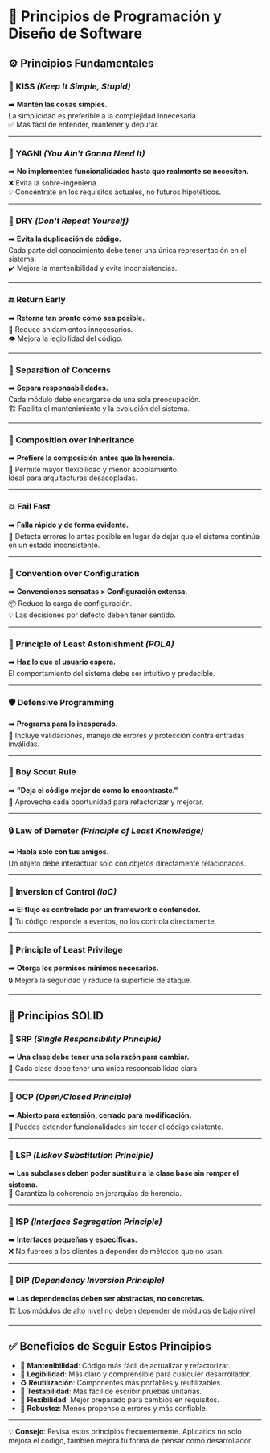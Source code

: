 # 🧠 Principios de Programación y Diseño de Software

## ⚙️ Principios Fundamentales

### 🧼 KISS *(Keep It Simple, Stupid)*
➡️ **Mantén las cosas simples.**  
La simplicidad es preferible a la complejidad innecesaria.  
✅ Más fácil de entender, mantener y depurar.

---

### 🚫 YAGNI *(You Ain't Gonna Need It)*
➡️ **No implementes funcionalidades hasta que realmente se necesiten.**  
❌ Evita la sobre-ingeniería.  
💡 Concéntrate en los requisitos actuales, no futuros hipotéticos.

---

### 🔁 DRY *(Don't Repeat Yourself)*
➡️ **Evita la duplicación de código.**  
Cada parte del conocimiento debe tener una única representación en el sistema.  
✔️ Mejora la mantenibilidad y evita inconsistencias.

---

### 🔚 Return Early
➡️ **Retorna tan pronto como sea posible.**  
🧾 Reduce anidamientos innecesarios.  
👁️ Mejora la legibilidad del código.

---

### 🧩 Separation of Concerns
➡️ **Separa responsabilidades.**  
Cada módulo debe encargarse de una sola preocupación.  
🏗️ Facilita el mantenimiento y la evolución del sistema.

---

### 🧱 Composition over Inheritance
➡️ **Prefiere la composición antes que la herencia.**  
🔄 Permite mayor flexibilidad y menor acoplamiento.  
Ideal para arquitecturas desacopladas.

---

### 💥 Fail Fast
➡️ **Falla rápido y de forma evidente.**  
📛 Detecta errores lo antes posible en lugar de dejar que el sistema continúe en un estado inconsistente.

---

### 📏 Convention over Configuration
➡️ **Convenciones sensatas > Configuración extensa.**  
📦 Reduce la carga de configuración.  
💡 Las decisiones por defecto deben tener sentido.

---

### 🧠 Principle of Least Astonishment *(POLA)*
➡️ **Haz lo que el usuario espera.**  
El comportamiento del sistema debe ser intuitivo y predecible.

---

### 🛡️ Defensive Programming
➡️ **Programa para lo inesperado.**  
🚧 Incluye validaciones, manejo de errores y protección contra entradas inválidas.

---

### 🧹 Boy Scout Rule
➡️ **"Deja el código mejor de como lo encontraste."**  
🧼 Aprovecha cada oportunidad para refactorizar y mejorar.

---

### 🔒 Law of Demeter *(Principle of Least Knowledge)*
➡️ **Habla solo con tus amigos.**  
Un objeto debe interactuar solo con objetos directamente relacionados.

---

### 🧭 Inversion of Control *(IoC)*
➡️ **El flujo es controlado por un framework o contenedor.**  
🔁 Tu código responde a eventos, no los controla directamente.

---

### 🔐 Principle of Least Privilege
➡️ **Otorga los permisos mínimos necesarios.**  
🔒 Mejora la seguridad y reduce la superficie de ataque.

---

## 🧱 Principios SOLID

### 🧍 SRP *(Single Responsibility Principle)*
➡️ **Una clase debe tener una sola razón para cambiar.**  
🎯 Cada clase debe tener una única responsabilidad clara.

---

### 🚪 OCP *(Open/Closed Principle)*
➡️ **Abierto para extensión, cerrado para modificación.**  
🔌 Puedes extender funcionalidades sin tocar el código existente.

---

### 🧬 LSP *(Liskov Substitution Principle)*
➡️ **Las subclases deben poder sustituir a la clase base sin romper el sistema.**  
🧪 Garantiza la coherencia en jerarquías de herencia.

---

### 🔌 ISP *(Interface Segregation Principle)*
➡️ **Interfaces pequeñas y específicas.**  
❌ No fuerces a los clientes a depender de métodos que no usan.

---

### 🧲 DIP *(Dependency Inversion Principle)*
➡️ **Las dependencias deben ser abstractas, no concretas.**  
🏗️ Los módulos de alto nivel no deben depender de módulos de bajo nivel.

---

## ✅ Beneficios de Seguir Estos Principios

- 🔧 **Mantenibilidad**: Código más fácil de actualizar y refactorizar.
- 👀 **Legibilidad**: Más claro y comprensible para cualquier desarrollador.
- ♻️ **Reutilización**: Componentes más portables y reutilizables.
- 🧪 **Testabilidad**: Más fácil de escribir pruebas unitarias.
- 🔄 **Flexibilidad**: Mejor preparado para cambios en requisitos.
- 🧱 **Robustez**: Menos propenso a errores y más confiable.

---

💡 **Consejo**: Revisa estos principios frecuentemente. Aplicarlos no solo mejora el código, también mejora tu forma de pensar como desarrollador.
